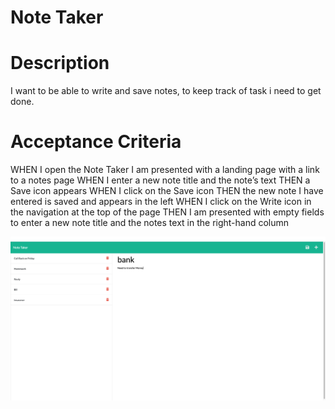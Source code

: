 # Note Taker

# Description
I want to be able to write and save notes, to keep track of task i need to get done.

# Acceptance Criteria
WHEN I open the Note Taker
 I am presented with a landing page with a link to a notes page
WHEN I enter a new note title and the note’s text
THEN a Save icon appears 
WHEN I click on the Save icon
THEN the new note I have entered is saved and appears in the left
WHEN I click on the Write icon in the navigation at the top of the page
THEN I am presented with empty fields to enter a new note title and the notes text in the right-hand column

![](NotePage.png)
